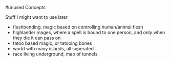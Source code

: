 #unused Concepts

Stuff I might want to use later

* fleshbending. magic based on controlling human/animal flesh
* highlander mages, where a spell is bound to one person, and only when they die it can pass on
* tatoo based magic, or tatooing bones
* world with many islands, all seperated
* race living underground, map of tunnels